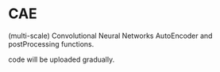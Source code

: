 # CAE
(multi-scale) Convolutional Neural Networks AutoEncoder and postProcessing functions.

code will be uploaded gradually.
